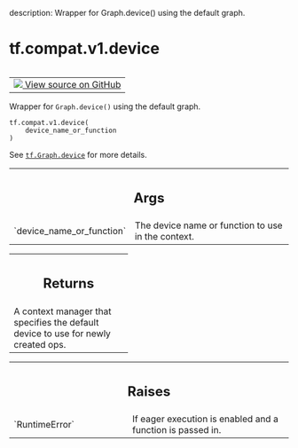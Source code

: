 description: Wrapper for Graph.device() using the default graph.

<div itemscope itemtype="http://developers.google.com/ReferenceObject">
<meta itemprop="name" content="tf.compat.v1.device" />
<meta itemprop="path" content="Stable" />
</div>

# tf.compat.v1.device

<!-- Insert buttons and diff -->

<table class="tfo-notebook-buttons tfo-api nocontent" align="left">
<td>
  <a target="_blank" href="https://github.com/tensorflow/tensorflow/blob/r2.3/tensorflow/python/framework/ops.py#L5202-L5235">
    <img src="https://www.tensorflow.org/images/GitHub-Mark-32px.png" />
    View source on GitHub
  </a>
</td>
</table>



Wrapper for `Graph.device()` using the default graph.

<pre class="devsite-click-to-copy prettyprint lang-py tfo-signature-link">
<code>tf.compat.v1.device(
    device_name_or_function
)
</code></pre>



<!-- Placeholder for "Used in" -->

See <a href="../../../tf/Graph.md#device"><code>tf.Graph.device</code></a> for more details.

<!-- Tabular view -->
 <table class="responsive fixed orange">
<colgroup><col width="214px"><col></colgroup>
<tr><th colspan="2"><h2 class="add-link">Args</h2></th></tr>

<tr>
<td>
`device_name_or_function`
</td>
<td>
The device name or function to use in the context.
</td>
</tr>
</table>



<!-- Tabular view -->
 <table class="responsive fixed orange">
<colgroup><col width="214px"><col></colgroup>
<tr><th colspan="2"><h2 class="add-link">Returns</h2></th></tr>
<tr class="alt">
<td colspan="2">
A context manager that specifies the default device to use for newly
created ops.
</td>
</tr>

</table>



<!-- Tabular view -->
 <table class="responsive fixed orange">
<colgroup><col width="214px"><col></colgroup>
<tr><th colspan="2"><h2 class="add-link">Raises</h2></th></tr>

<tr>
<td>
`RuntimeError`
</td>
<td>
If eager execution is enabled and a function is passed in.
</td>
</tr>
</table>

